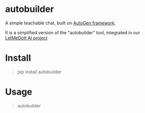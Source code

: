 # autobuilder

A simple teachable chat, built on [AutoGen framework](https://microsoft.github.io/autogen/docs/Getting-Started/).

It is a simplified version of the "autobuilder" tool, integrated in our [LetMeDoIt AI project](https://github.com/eliranwong/letmedoit)

# Install

> pip install autobuilder

# Usage

> autobuilder
